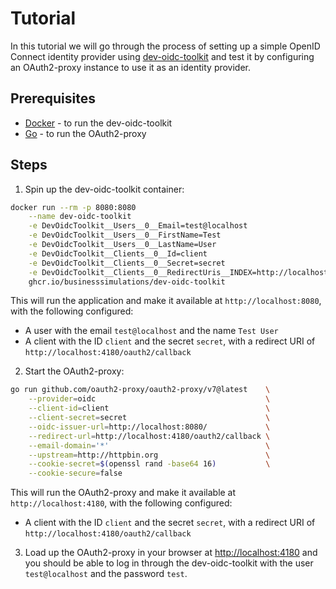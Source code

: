 # Tutorial

In this tutorial we will go through the process of setting up a simple OpenID Connect identity provider using
[dev-oidc-toolkit](https://github.com/BusinessSimulations/dev-oidc-toolkit) and test it by configuring an OAuth2-proxy
instance to use it as an identity provider.

## Prerequisites

- [Docker](https://www.docker.com/) - to run the dev-oidc-toolkit
- [Go](https://golang.org/) - to run the OAuth2-proxy

## Steps

1. Spin up the dev-oidc-toolkit container:

```bash
docker run --rm -p 8080:8080                                                                 \
    --name dev-oidc-toolkit                                                                  \
    -e DevOidcToolkit__Users__0__Email=test@localhost                                        \
    -e DevOidcToolkit__Users__0__FirstName=Test                                              \
    -e DevOidcToolkit__Users__0__LastName=User                                               \
    -e DevOidcToolkit__Clients__0__Id=client                                                 \
    -e DevOidcToolkit__Clients__0__Secret=secret                                             \
    -e DevOidcToolkit__Clients__0__RedirectUris__INDEX=http://localhost:4180/oauth2/callback \
    ghcr.io/businesssimulations/dev-oidc-toolkit
```

This will run the application and make it available at `http://localhost:8080`, with the following configured:

- A user with the email `test@localhost` and the name `Test User`
- A client with the ID `client` and the secret `secret`, with a redirect URI of `http://localhost:4180/oauth2/callback`

2. Start the OAuth2-proxy:

```bash
go run github.com/oauth2-proxy/oauth2-proxy/v7@latest    \
    --provider=oidc                                      \
    --client-id=client                                   \
    --client-secret=secret                               \
    --oidc-issuer-url=http://localhost:8080/             \
    --redirect-url=http://localhost:4180/oauth2/callback \
    --email-domain='*'                                   \
    --upstream=http://httpbin.org                        \
    --cookie-secret=$(openssl rand -base64 16)           \
    --cookie-secure=false
```

This will run the OAuth2-proxy and make it available at `http://localhost:4180`, with the following configured:

- A client with the ID `client` and the secret `secret`, with a redirect URI of `http://localhost:4180/oauth2/callback`

3. Load up the OAuth2-proxy in your browser at <http://localhost:4180> and you should be able to log in through the
dev-oidc-toolkit with the user `test@localhost` and the password `test`.
